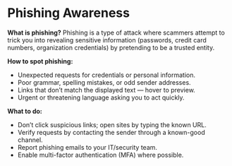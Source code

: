 # Phishing Awareness

**What is phishing?**
Phishing is a type of attack where scammers attempt to trick you into revealing sensitive information
(passwords, credit card numbers, organization credentials) by pretending to be a trusted entity.

**How to spot phishing:**
- Unexpected requests for credentials or personal information.
- Poor grammar, spelling mistakes, or odd sender addresses.
- Links that don’t match the displayed text — hover to preview.
- Urgent or threatening language asking you to act quickly.

**What to do:**
- Don’t click suspicious links; open sites by typing the known URL.
- Verify requests by contacting the sender through a known-good channel.
- Report phishing emails to your IT/security team.
- Enable multi-factor authentication (MFA) where possible.
